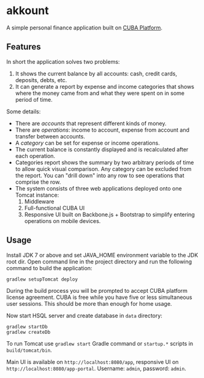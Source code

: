 akkount
=======

A simple personal finance application built on [CUBA Platform](https://www.cuba-platform.com).

Features
--------

In short the application solves two problems:
 1. It shows the current balance by all accounts: cash, credit cards, deposits, debts, etc.
 2. It can generate a report by expense and income categories that shows where the money came from and what they were spent on in some period of time.

Some details:
* There are _accounts_ that represent different kinds of money.
* There are _operations_: income to account, expense from account and transfer between accounts.
* A _category_ can be set for expense or income operations.
* The current balance is constantly displayed and is recalculated after each operation.
* Categories report shows the summary by two arbitrary periods of time to allow quick visual comparison. Any category can be excluded from the report. You can "drill down" into any row to see operations that comprise the row.
* The system consists of three web applications deployed onto one Tomcat instance:
   1. Middleware
   2. Full-functional CUBA UI
   3. Responsive UI built on Backbone.js + Bootstrap to simplify entering operations on mobile devices. 

Usage
-----

Install JDK 7 or above and set JAVA_HOME environment variable to the JDK root dir.
Open command line in the project directory and run the following command to build the application:
```
gradlew setupTomcat deploy
```
During the build process you will be prompted to accept CUBA platform license agreement. CUBA is free while you have five or less simultaneous user sessions. This should be more than enough for home usage. 

Now start HSQL server and create database in ```data``` directory:
```
gradlew startDb
gradlew createDb
```
To run Tomcat use ```gradlew start``` Gradle command or ```startup.*``` scripts in ```build/tomcat/bin```.

Main UI is available on ```http://localhost:8080/app```, responsive UI on ```http://localhost:8080/app-portal```. 
Username: ```admin```, password: ```admin```.

